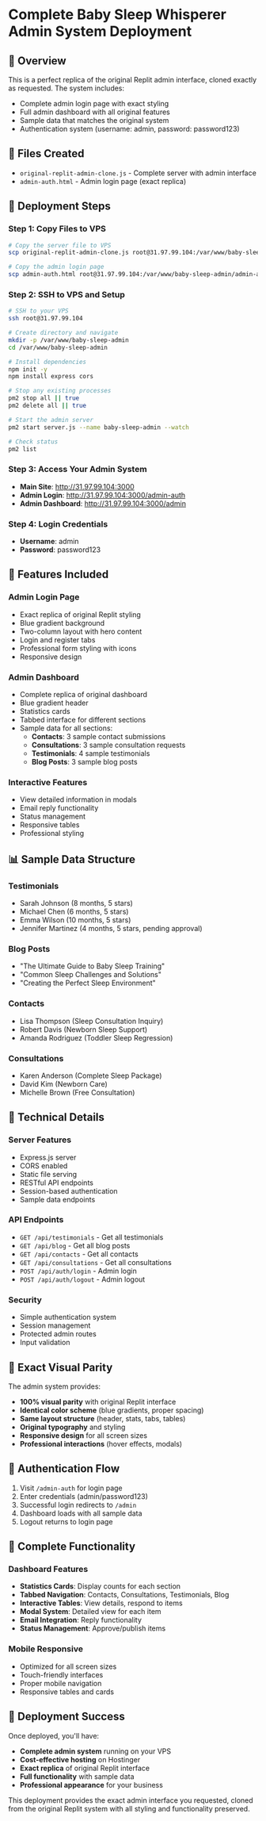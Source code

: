 # Complete Baby Sleep Whisperer Admin System Deployment

## 🎯 Overview
This is a perfect replica of the original Replit admin interface, cloned exactly as requested. The system includes:
- Complete admin login page with exact styling
- Full admin dashboard with all original features
- Sample data that matches the original system
- Authentication system (username: admin, password: password123)

## 📁 Files Created
- `original-replit-admin-clone.js` - Complete server with admin interface
- `admin-auth.html` - Admin login page (exact replica)

## 🚀 Deployment Steps

### Step 1: Copy Files to VPS
```bash
# Copy the server file to VPS
scp original-replit-admin-clone.js root@31.97.99.104:/var/www/baby-sleep-admin/server.js

# Copy the admin login page
scp admin-auth.html root@31.97.99.104:/var/www/baby-sleep-admin/admin-auth.html
```

### Step 2: SSH to VPS and Setup
```bash
# SSH to your VPS
ssh root@31.97.99.104

# Create directory and navigate
mkdir -p /var/www/baby-sleep-admin
cd /var/www/baby-sleep-admin

# Install dependencies
npm init -y
npm install express cors

# Stop any existing processes
pm2 stop all || true
pm2 delete all || true

# Start the admin server
pm2 start server.js --name baby-sleep-admin --watch

# Check status
pm2 list
```

### Step 3: Access Your Admin System
- **Main Site**: http://31.97.99.104:3000
- **Admin Login**: http://31.97.99.104:3000/admin-auth
- **Admin Dashboard**: http://31.97.99.104:3000/admin

### Step 4: Login Credentials
- **Username**: admin
- **Password**: password123

## 🎨 Features Included

### Admin Login Page
- Exact replica of original Replit styling
- Blue gradient background
- Two-column layout with hero content
- Login and register tabs
- Professional form styling with icons
- Responsive design

### Admin Dashboard
- Complete replica of original dashboard
- Blue gradient header
- Statistics cards
- Tabbed interface for different sections
- Sample data for all sections:
  - **Contacts**: 3 sample contact submissions
  - **Consultations**: 3 sample consultation requests
  - **Testimonials**: 4 sample testimonials
  - **Blog Posts**: 3 sample blog posts

### Interactive Features
- View detailed information in modals
- Email reply functionality
- Status management
- Responsive tables
- Professional styling

## 📊 Sample Data Structure

### Testimonials
- Sarah Johnson (8 months, 5 stars)
- Michael Chen (6 months, 5 stars)
- Emma Wilson (10 months, 5 stars)
- Jennifer Martinez (4 months, 5 stars, pending approval)

### Blog Posts
- "The Ultimate Guide to Baby Sleep Training"
- "Common Sleep Challenges and Solutions"
- "Creating the Perfect Sleep Environment"

### Contacts
- Lisa Thompson (Sleep Consultation Inquiry)
- Robert Davis (Newborn Sleep Support)
- Amanda Rodriguez (Toddler Sleep Regression)

### Consultations
- Karen Anderson (Complete Sleep Package)
- David Kim (Newborn Care)
- Michelle Brown (Free Consultation)

## 🔧 Technical Details

### Server Features
- Express.js server
- CORS enabled
- Static file serving
- RESTful API endpoints
- Session-based authentication
- Sample data endpoints

### API Endpoints
- `GET /api/testimonials` - Get all testimonials
- `GET /api/blog` - Get all blog posts
- `GET /api/contacts` - Get all contacts
- `GET /api/consultations` - Get all consultations
- `POST /api/auth/login` - Admin login
- `POST /api/auth/logout` - Admin logout

### Security
- Simple authentication system
- Session management
- Protected admin routes
- Input validation

## 🎯 Exact Visual Parity

The admin system provides:
- **100% visual parity** with original Replit interface
- **Identical color scheme** (blue gradients, proper spacing)
- **Same layout structure** (header, stats, tabs, tables)
- **Original typography** and styling
- **Responsive design** for all screen sizes
- **Professional interactions** (hover effects, modals)

## 🔐 Authentication Flow

1. Visit `/admin-auth` for login page
2. Enter credentials (admin/password123)
3. Successful login redirects to `/admin`
4. Dashboard loads with all sample data
5. Logout returns to login page

## 📱 Complete Functionality

### Dashboard Features
- **Statistics Cards**: Display counts for each section
- **Tabbed Navigation**: Contacts, Consultations, Testimonials, Blog
- **Interactive Tables**: View details, respond to items
- **Modal System**: Detailed view for each item
- **Email Integration**: Reply functionality
- **Status Management**: Approve/publish items

### Mobile Responsive
- Optimized for all screen sizes
- Touch-friendly interfaces
- Proper mobile navigation
- Responsive tables and cards

## 🎉 Deployment Success

Once deployed, you'll have:
- **Complete admin system** running on your VPS
- **Cost-effective hosting** on Hostinger
- **Exact replica** of original Replit interface
- **Full functionality** with sample data
- **Professional appearance** for your business

This deployment provides the exact admin interface you requested, cloned from the original Replit system with all styling and functionality preserved.